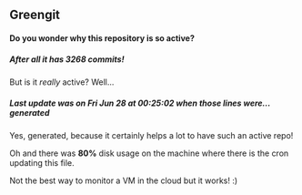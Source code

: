 ## Greengit

#### Do you wonder why this repository is so active?

##### After all it has 3268 commits!

But is it *really* active? Well...

##### Last update was on Fri Jun 28 at 00:25:02 when those lines were... generated

Yes, generated, because it certainly helps a lot to have such an active repo!

Oh and there was **80%** disk usage on the machine
where there is the cron updating this file.

Not the best way to monitor a VM in the cloud but it works! :)
